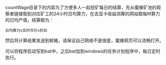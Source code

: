 countWage目录下的内容为了方便多人一起挖矿每日的结算，先从蜜蜂矿池的观察者链接取到对应矿工的24小时日均算力，在去显卡收益测算的网站取每M算力的日均产值，结算额为：

```
日均算力x实时币价x折扣
```

然后将计算结果发送到邮箱，请保证自己网络不是很差，蜜蜂网页可以流畅打开。

可以将程序启动写到bat中，之后bat加到windows的任务计划程序中，每日定时执行。



